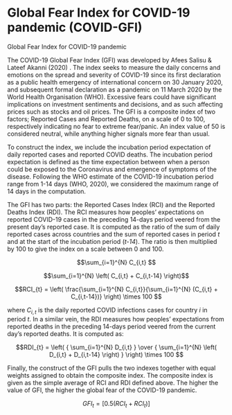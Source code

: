 # Global Fear Index for COVID-19 pandemic (COVID-GFI)
Global Fear Index for COVID-19 pandemic

The COVID-19 Global Fear Index (GFI) was developed by Afees Salisu & Lateef Akanni (2020) . The index seeks to measure the daily concerns and emotions on the spread and severity of COVID-19 since its first declaration as a public health emergency of international concern on 30 January 2020, and subsequent formal declaration as a pandemic on 11 March 2020 by the World Health Organisation (WHO). Excessive fears could have significant implications on investment sentiments and decisions, and as such affecting prices such as stocks and oil prices. 
The GFI is a composite index of two factors; Reported Cases and Reported Deaths, on a scale of 0 to 100, 
respectively indicating no fear to extreme fear/panic. An index value of 50 is considered 
neutral, while anything higher signals more fear than usual. 

To construct the index, we include the incubation period expectation of daily reported cases and reported COVID deaths. The incubation period expectation is defined as the time expectation between when a person could be exposed to the Coronavirus and emergence of symptoms of the disease.  Following the WHO estimate of the  COVID-19 incubation period range from 1-14 days (WHO, 2020), we considered the maximum range of 14 days in the computation.

The GFI has two parts: the Reported Cases Index (RCI) and the Reported Deaths Index (RDI). The RCI measures how peoples’ expectations on reported COVID-19 cases in the preceding 14-days period veered from the present day’s reported case. It is computed as the ratio of the sum of daily reported cases across countries and the sum of reported cases in period _t_ and at the start of the incubation period (_t-14_). The ratio is then multiplied by 100 to give the index on a scale between 0 and 100. 

$$\sum_{i=1}^{N} C_{i,t} $$

$$\sum_{i=1}^{N} \left( C_{i,t} + C_{i,t-14} \right)$$


$$RCI_{t} = \left( \frac{\sum_{i=1}^{N} C_{i,t}}{\sum_{i=1}^{N} (C_{i,t} + C_{i,t-14})} \right) \times 100 $$

where $C_{i,t}$ is the daily reported COVID infections cases for country _i_ in period _t_. In a similar vein, the RDI measures how peoples’ expectations from reported deaths in the preceding 14-days period veered from the current day’s reported deaths. It is computed as:

$$RDI_{t} = \left( { \sum_{i=1}^{N} D_{i,t} } \over { \sum_{i=1}^{N} \left( D_{i,t} + D_{i,t-14} \right) } \right) \times 100 $$

Finally, the construct of the GFI pulls the two indexes together with equal weights assigned to obtain the composite index. The composite index is given as the simple average of RCI 
and RDI defined above. The higher the value of GFI, the higher the global fear of the COVID-19 pandemic.

$$ GFI_{t} = \left[ 0.5 \left( RCI_{t} + RCI_{t} \right) \right]  $$
